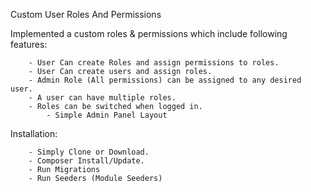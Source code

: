 Custom User Roles And Permissions



Implemented a custom roles & permissions which include following features:


		- User Can create Roles and assign permissions to roles.
		- User Can create users and assign roles.
		- Admin Role (All permissions) can be assigned to any desired user.
		- A user can have multiple roles.
		- Roles can be switched when logged in.
            - Simple Admin Panel Layout 
        
        
		
Installation:

		- Simply Clone or Download.
		- Composer Install/Update.
		- Run Migrations
		- Run Seeders (Module Seeders)
